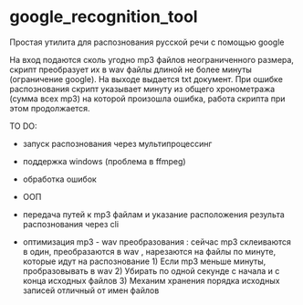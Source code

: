 # google_recognition_tool
Простая утилита для распознования  русской речи с помощью google 

На вход подаются сколь угодно mp3 файлов неограниченного размера, скрипт преобразует их в  wav файлы длиной не более минуты (ограничение google). На выходе выдается txt документ. При ошибке распознования скрипт указывает минуту из общего хронометража (сумма всех mp3) на которой произошла ошибка, работа скрипта при этом продолжается.




TO DO:

- запуск распознования через мультипроцессинг

- поддержка windows (проблема в ffmpeg)

- обработка ошибок

- ООП

- передача путей к mp3 файлам и указание расположения результа распознования через cli

- оптимизация mp3 - wav  преобразования : сейчас mp3  склеиваются в один, преобразаются в wav , нарезаются на файлы по минуте, которые идут на распознование
			1) Если mp3 меньше минуты, пробразовывать в wav
			2) Убирать по одной секунде с начала и с конца исходных файлов
			3) Механим хранения порядка исходных записей отличный от имен файлов
			
